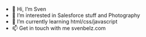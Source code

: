 - 👋 Hi, I’m Sven 
- 👀 I’m interested in Salesforce stuff and Photography
- 🌱 I’m currently learning html/css/javascript
- 📫 Get in touch with me svenbelz.com
